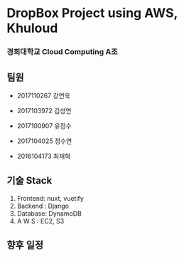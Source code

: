 # DropBox Project using AWS, Khuloud

### 경희대학교 Cloud Computing A조

## 팀원

- 2017110267 강연욱

- 2017103972 김성연

- 2017100907 유정수

- 2017104025 정수연

- 2016104173 최재혁

## 기술 Stack
1. Frontend: nuxt, vuetify
2. Backend : Django
3. Database: DynamoDB
4. A W S   : EC2, S3

## 향후 일정